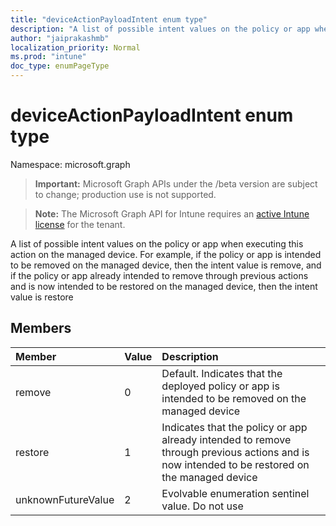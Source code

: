 ```yaml
---
title: "deviceActionPayloadIntent enum type"
description: "A list of possible intent values on the policy or app when executing this action on the managed device. For example, if the policy or app is intended to be removed on the managed device, then the intent value is remove, and if the policy or app already intended to remove through previous actions and is now intended to be restored on the managed device, then the intent value is restore"
author: "jaiprakashmb"
localization_priority: Normal
ms.prod: "intune"
doc_type: enumPageType
---
```


# deviceActionPayloadIntent enum type

Namespace: microsoft.graph

> **Important:** Microsoft Graph APIs under the /beta version are subject to change; production use is not supported.

> **Note:** The Microsoft Graph API for Intune requires an [active Intune license](https://go.microsoft.com/fwlink/?linkid=839381) for the tenant.

A list of possible intent values on the policy or app when executing this action on the managed device. For example, if the policy or app is intended to be removed on the managed device, then the intent value is remove, and if the policy or app already intended to remove through previous actions and is now intended to be restored on the managed device, then the intent value is restore

## Members
|Member|Value|Description|
|:---|:---|:---|
|remove|0|Default. Indicates that the deployed policy or app is intended to be removed on the managed device|
|restore|1|Indicates that the policy or app already intended to remove through previous actions and is now intended to be restored on the managed device|
|unknownFutureValue|2|Evolvable enumeration sentinel value. Do not use|
